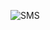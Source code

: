 ![SMS](https://user-images.githubusercontent.com/107209053/175831177-58d358fc-42ce-4803-b57d-6b956b39639b.png)
